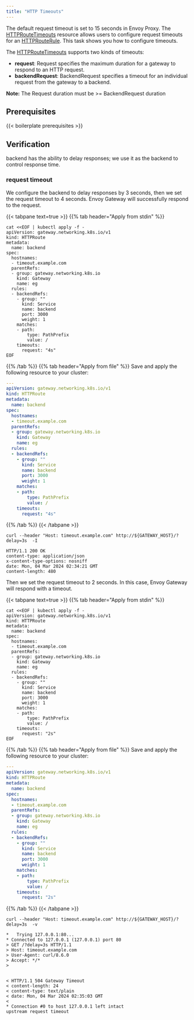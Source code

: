 ```yaml
---
title: "HTTP Timeouts"
---
```


The default request timeout is set to 15 seconds in Envoy Proxy.
The [HTTPRouteTimeouts][] resource allows users to configure request timeouts for an [HTTPRouteRule][].
This task shows you how to configure timeouts.

The [HTTPRouteTimeouts][] supports two kinds of timeouts:
- **request**: Request specifies the maximum duration for a gateway to respond to an HTTP request.
- **backendRequest**: BackendRequest specifies a timeout for an individual request from the gateway to a backend.

__Note:__  The Request duration must be >= BackendRequest duration

## Prerequisites

{{< boilerplate prerequisites >}}

## Verification

backend has the ability to delay responses; we use it as the backend to control response time.

### request timeout
We configure the backend to delay responses by 3 seconds, then we set the request timeout to 4 seconds. Envoy Gateway will successfully respond to the request.

{{< tabpane text=true >}}
{{% tab header="Apply from stdin" %}}

```shell
cat <<EOF | kubectl apply -f -
apiVersion: gateway.networking.k8s.io/v1
kind: HTTPRoute
metadata:
  name: backend
spec:
  hostnames:
  - timeout.example.com
  parentRefs:
  - group: gateway.networking.k8s.io
    kind: Gateway
    name: eg
  rules:
  - backendRefs:
    - group: ""
      kind: Service
      name: backend
      port: 3000
      weight: 1
    matches:
    - path:
        type: PathPrefix
        value: /
    timeouts:
      request: "4s"
EOF
```

{{% /tab %}}
{{% tab header="Apply from file" %}}
Save and apply the following resource to your cluster:

```yaml
---
apiVersion: gateway.networking.k8s.io/v1
kind: HTTPRoute
metadata:
  name: backend
spec:
  hostnames:
  - timeout.example.com
  parentRefs:
  - group: gateway.networking.k8s.io
    kind: Gateway
    name: eg
  rules:
  - backendRefs:
    - group: ""
      kind: Service
      name: backend
      port: 3000
      weight: 1
    matches:
    - path:
        type: PathPrefix
        value: /
    timeouts:
      request: "4s"
```

{{% /tab %}}
{{< /tabpane >}}

```shell
curl --header "Host: timeout.example.com" http://${GATEWAY_HOST}/?delay=3s  -I
```

```console
HTTP/1.1 200 OK
content-type: application/json
x-content-type-options: nosniff
date: Mon, 04 Mar 2024 02:34:21 GMT
content-length: 480
```

Then we set the request timeout to 2 seconds. In this case, Envoy Gateway will respond with a timeout.

{{< tabpane text=true >}}
{{% tab header="Apply from stdin" %}}

```shell
cat <<EOF | kubectl apply -f -
apiVersion: gateway.networking.k8s.io/v1
kind: HTTPRoute
metadata:
  name: backend
spec:
  hostnames:
  - timeout.example.com
  parentRefs:
  - group: gateway.networking.k8s.io
    kind: Gateway
    name: eg
  rules:
  - backendRefs:
    - group: ""
      kind: Service
      name: backend
      port: 3000
      weight: 1
    matches:
    - path:
        type: PathPrefix
        value: /
    timeouts:
      request: "2s"
EOF
```

{{% /tab %}}
{{% tab header="Apply from file" %}}
Save and apply the following resource to your cluster:

```yaml
---
apiVersion: gateway.networking.k8s.io/v1
kind: HTTPRoute
metadata:
  name: backend
spec:
  hostnames:
  - timeout.example.com
  parentRefs:
  - group: gateway.networking.k8s.io
    kind: Gateway
    name: eg
  rules:
  - backendRefs:
    - group: ""
      kind: Service
      name: backend
      port: 3000
      weight: 1
    matches:
    - path:
        type: PathPrefix
        value: /
    timeouts:
      request: "2s"
```

{{% /tab %}}
{{< /tabpane >}}

```shell
curl --header "Host: timeout.example.com" http://${GATEWAY_HOST}/?delay=3s  -v
```

```console
*   Trying 127.0.0.1:80...
* Connected to 127.0.0.1 (127.0.0.1) port 80
> GET /?delay=3s HTTP/1.1
> Host: timeout.example.com
> User-Agent: curl/8.6.0
> Accept: */*
>


< HTTP/1.1 504 Gateway Timeout
< content-length: 24
< content-type: text/plain
< date: Mon, 04 Mar 2024 02:35:03 GMT
<
* Connection #0 to host 127.0.0.1 left intact
upstream request timeout
```

[HTTPRouteTimeouts]: https://gateway-api.sigs.k8s.io/reference/spec#gateway.networking.k8s.io/v1.HTTPRouteTimeouts
[HTTPRouteRule]: https://gateway-api.sigs.k8s.io/reference/spec#gateway.networking.k8s.io/v1.HTTPRouteRule
